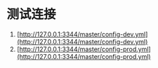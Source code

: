 # 测试连接

1. [http://127.0.0.1:3344/master/config-dev.yml](http://127.0.0.1:3344/master/config-dev.yml)
1. [http://127.0.0.1:3344/master/config-prod.yml](http://127.0.0.1:3344/master/config-prod.yml)
